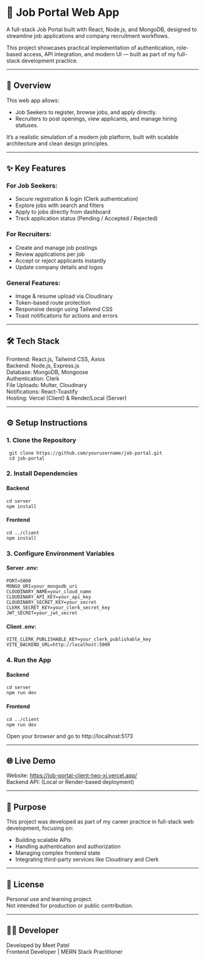 # 💼 Job Portal Web App

A full-stack Job Portal built with React, Node.js, and MongoDB, designed to streamline job applications and company recruitment workflows.  

This project showcases practical implementation of authentication, role-based access, API integration, and modern UI — built as part of my full-stack development practice.

------------------------------------------------------------

## 🚀 Overview

This web app allows:
- Job Seekers to register, browse jobs, and apply directly.
- Recruiters to post openings, view applicants, and manage hiring statuses.

It’s a realistic simulation of a modern job platform, built with scalable architecture and clean design principles.

------------------------------------------------------------

## ✨ Key Features

### For Job Seekers:
- Secure registration & login (Clerk authentication)
- Explore jobs with search and filters
- Apply to jobs directly from dashboard
- Track application status (Pending / Accepted / Rejected)

### For Recruiters:
- Create and manage job postings
- Review applications per job
- Accept or reject applicants instantly
- Update company details and logos

### General Features:
- Image & resume upload via Cloudinary
- Token-based route protection
- Responsive design using Tailwind CSS
- Toast notifications for actions and errors

------------------------------------------------------------

## 🛠️ Tech Stack

Frontend: React.js, Tailwind CSS, Axios  
Backend: Node.js, Express.js  
Database: MongoDB, Mongoose  
Authentication: Clerk  
File Uploads: Multer, Cloudinary  
Notifications: React-Toastify  
Hosting: Vercel (Client) & Render/Local (Server)

------------------------------------------------------------

## ⚙️ Setup Instructions

### 1. Clone the Repository
  ```
   git clone https://github.com/yourusername/job-portal.git
   cd job-portal
```

### 2. Install Dependencies
   #### Backend
   ```
   cd server
   npm install
   ```

   #### Frontend
   ```
   cd ../client
   npm install
   ```

### 3. Configure Environment Variables
#### Server .env:
```
PORT=5000  
MONGO_URI=your_mongodb_uri  
CLOUDINARY_NAME=your_cloud_name  
CLOUDINARY_API_KEY=your_api_key  
CLOUDINARY_SECRET_KEY=your_secret  
CLERK_SECRET_KEY=your_clerk_secret_key  
JWT_SECRET=your_jwt_secret  
```

#### Client .env:
```
VITE_CLERK_PUBLISHABLE_KEY=your_clerk_publishable_key  
VITE_BACKEND_URL=http://localhost:5000  
```

### 4. Run the App
   #### Backend
   ```
   cd server
   npm run dev
```
   #### Frontend
   ```
   cd ../client
   npm run dev
```

Open your browser and go to http://localhost:5173

------------------------------------------------------------

## 🌐 Live Demo

Website: https://job-portal-client-two-xi.vercel.app/  
Backend API: (Local or Render-based deployment)

------------------------------------------------------------

## 🎯 Purpose

This project was developed as part of my career practice in full-stack web development, focusing on:
- Building scalable APIs
- Handling authentication and authorization
- Managing complex frontend state
- Integrating third-party services like Cloudinary and Clerk

------------------------------------------------------------

## 📜 License

Personal use and learning project.  
Not intended for production or public contribution.

------------------------------------------------------------

## 👨‍💻 Developer

Developed by Meet Patel  
Frontend Developer | MERN Stack Practitioner